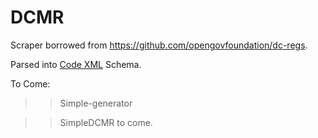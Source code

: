 # DCMR

Scraper borrowed from https://github.com/opengovfoundation/dc-regs. 

Parsed into [Code XML](https://github.com/JoshData/dc-code-prototype) Schema.

To Come:

>> Simple-generator

>> SimpleDCMR to come.
